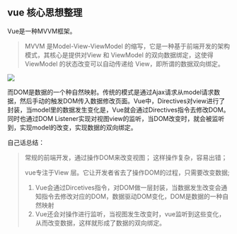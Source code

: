 ## vue 核心思想整理

Vue是一种MVVM框架。

> MVVM 是Model-View-ViewModel 的缩写，它是一种基于前端开发的架构模式，其核心是提供对View 和 ViewModel 的双向数据绑定，这使得ViewModel 的状态改变可以自动传递给 View，即所谓的数据双向绑定。

![](/Users/admin/Downloads/MVVM.png) 



而DOM是数据的一个种自然映射。传统的模式是通过Ajax请求从model请求数据，然后手动的触发DOM传入数据修改页面。Vue中，Directives对view进行了封装，当model里的数据发生变化是，Vue就会通过Directives指令去修改DOM。同时也通过DOM Listener实现对视图view的监听，当DOM改变时，就会被监听到，实现model的改变，实现数据的双向绑定。

自己话总结：

> 常规的前端开发，通过操作DOM来改变视图； 这样操作复杂，容易出错；
>
> vue专注于View 层。它让开发者省去了操作DOM的过程，只需要改变数据;
>
> 1. Vue会通过Dircetives指令，对DOM做一层封装，当数据发生改变会通知指令去修改对应的DOM，数据驱动DOM变化，DOM是数据的一种自然映射
> 2. Vue还会对操作进行监听，当视图发生改变时，vue监听到这些变化，从而改变数据，这样就形成了数据的双向绑定。



